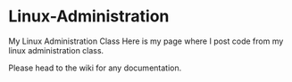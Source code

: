 # Linux-Administration
My Linux Administration Class
Here is my page where I post code from my linux administration class.

Please head to the wiki for any documentation.
